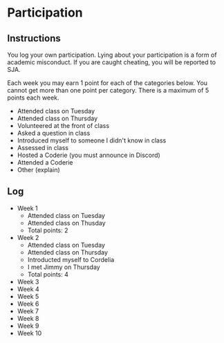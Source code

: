 Participation
=============

## Instructions ##

You log your own participation. Lying about your participation is a form of
academic misconduct. If you are caught cheating, you will be reported to SJA.

Each week you may earn 1 point for each of the categories below. You cannot get
more than one point per category. There is a maximum of 5 points each week.

+ Attended class on Tuesday
+ Attended class on Thursday
+ Volunteered at the front of class
+ Asked a question in class
+ Introduced myself to someone I didn't know in class
+ Assessed in class
+ Hosted a Coderie (you must announce in Discord)
+ Attended a Coderie
+ Other (explain)

## Log ##

- Week 1
	+ Attended class on Tuesday
	+ Attended class on Thusday
	+ Total points: 2
- Week 2
	+ Attended class on Tuesday
	+ Attended class on Thursday
	+ Introducted myself to Cordelia
	+ I met Jimmy on Thursday
	+ Total points: 4
- Week 3
- Week 4
- Week 5
- Week 6
- Week 7
- Week 8
- Week 9
- Week 10
